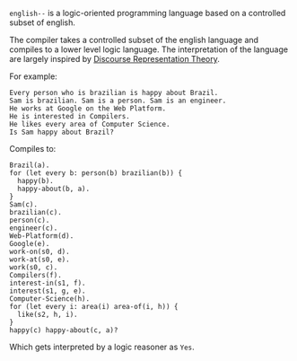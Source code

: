 `english--` is a logic-oriented programming language based on a controlled subset of english.

The compiler takes a controlled subset of the english language and compiles to a lower level logic language. The interpretation of the language are largely inspired by [Discourse Representation Theory](https://en.wikipedia.org/wiki/Discourse_representation_theory).

For example:

```
Every person who is brazilian is happy about Brazil.
Sam is brazilian. Sam is a person. Sam is an engineer.
He works at Google on the Web Platform.
He is interested in Compilers.
He likes every area of Computer Science.
Is Sam happy about Brazil?
```

Compiles to:

```
Brazil(a).
for (let every b: person(b) brazilian(b)) {
  happy(b).
  happy-about(b, a).
}
Sam(c).
brazilian(c).
person(c).
engineer(c).
Web-Platform(d).
Google(e).
work-on(s0, d).
work-at(s0, e).
work(s0, c).
Compilers(f).
interest-in(s1, f).
interest(s1, g, e).
Computer-Science(h).
for (let every i: area(i) area-of(i, h)) {
  like(s2, h, i).
}
happy(c) happy-about(c, a)?
```

Which gets interpreted by a logic reasoner as `Yes`.

